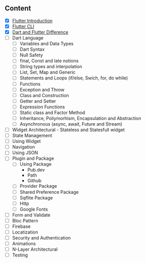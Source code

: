 ## Content

- [x] [Flutter Introduction](./Flutter%20Introduction/README.md)
- [x] [Flutter CLI](./Flutter%20CLI/README.md)
- [x] [Dart and Flutter Difference](./Flutter%20and%20Dart%20Difference/README.md)
- [ ] Dart Language
  - [ ] Variables and Data Types
  - [ ] Dart Syntax
  - [ ] Null Safety
  - [ ] final, Const and late notions
  - [ ] String types and interpolation
  - [ ] List, Set, Map and Generic
  - [ ] Statements and Loops (if/else, Swich, for, do while)
  - [ ] Functions
  - [ ] Exception and Throw
  - [ ] Class and Construction
  - [ ] Getter and Setter
  - [ ] Expression Functions
  - [ ] Static class and Factor Method
  - [ ] Inheritance, Poliymorhism, Encapsulation and Abstraction
  - [ ] Asynchronous (async, await, Future and Stream)
- [ ] Widget Architectural - Stateless and Statesfull widget
- [ ] State Management
- [ ] Using Widget
- [ ] Navigation
- [ ] Using JSON
- [ ] Plugin and Package
  - [ ] Using Package 
    - Pub.dev
    - Path
    - Github
  - [ ] Provider Package
  - [ ] Shared Preference Package
  - [ ] Sqflite Package
  - [ ] Http
  - [ ] Google Fonts
- [ ] Form and Validate
- [ ] Bloc Pattern
- [ ] Firebase
- [ ] Locatization
- [ ] Security and Authentication
- [ ] Animations
- [ ] N-Layer Architectural
- [ ] Testing